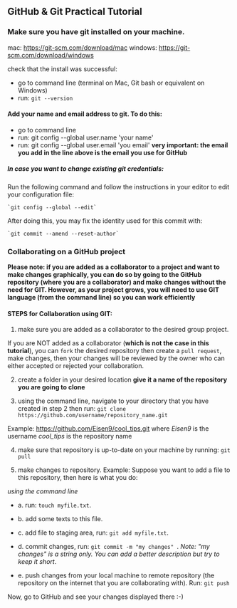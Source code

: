 ## GitHub & Git Practical Tutorial

### Make sure you have git installed on your machine.

mac: https://git-scm.com/download/mac
windows: https://git-scm.com/download/windows

check that the install was successful:
* go to command line (terminal on Mac, Git bash or equivalent on Windows)
* run: `git --version`


#### Add your name and email address to git. To do this:

* go to command line
* run: git config --global user.name 'your name'
* run: git config --global user.email 'you email'
**very important: the email you add in the line above is the email you use for GitHub**

##### In case you want to change existing git credentials:
Run the following command and follow the instructions in your editor to edit your configuration file:

    `git config --global --edit`

After doing this, you may fix the identity used for this commit with:

    `git commit --amend --reset-author`


### Collaborating on a GitHub project

**Please note: if you are added as a collaborator to a project and want to make changes graphically, you can do so by going to the GitHub repository (where you are a collaborator) and make changes without the need for GIT. However, as your project grows, you will need to use GIT language (from the command line) so you can work efficiently**


#### STEPS for Collaboration using GIT:

1. make sure you are added as a collaborator to the desired group project.


If you are NOT added as a collaborator (**which is not the case in this tutorial**), you can `fork` the desired repository then create a `pull request`, make changes, then your changes will be reviewed by the owner who can either accepted or rejected your collaboration.

2. create a folder in your desired location **give it a name of the repository you are going to clone**

3. using the command line, navigate to your directory that you have created in step 2 then run: `git clone https://github.com/username/repository_name.git`

Example: https://github.com/Eisen9/cool_tips.git
   where *Eisen9* is the username
   *cool_tips* is the repository name

4. make sure that repository is up-to-date on your machine by running: `git pull`

5. make changes to repository. Example: Suppose you want to add a file to this repository, then here is what you do:

*using the command line*
  *  a. run: `touch myfile.txt`.

  *  b. add some texts to this file.

  *  c. add file to staging area, run: `git add myfile.txt`.

  *  d. commit changes, run: `git commit -m "my changes" `.
    *Note: "my changes" is a string only. You can add a better description but try to keep it short*.

  *  e. push changes from your local machine to remote repository (the repository on the internet that you are collaborating with). Run: `git push`

  Now, go to GitHub and see your changes displayed there :-)
